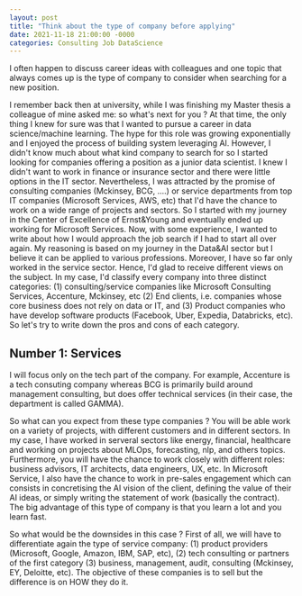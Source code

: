 ```yaml
---
layout: post
title: "Think about the type of company before applying"
date: 2021-11-18 21:00:00 -0000
categories: Consulting Job DataScience
---
```


I often happen to discuss career ideas with colleagues and one topic that always comes up is the type of company to consider when searching for a new position.

I remember back then at university, while I was finishing my Master thesis a colleague of mine asked me: so what's next for you ? At that time, the only thing I knew for sure was that I wanted to pursue a career in data science/machine learning. The hype for this role was growing exponentially and I enjoyed the process of building system leveraging AI. However, I didn't know much about what kind company to search for so I started looking for companies offering a position as a junior data scientist. I knew I didn't want to work in finance or insurance sector and there were little options in the IT sector. Nevertheless, I was attracted by the promise of consulting companies (Mckinsey, BCG, ....) or service departments from top IT companies (Microsoft Services, AWS, etc) that I'd have the chance to work on a wide range of projects and sectors. 
So I started with my journey in the Center of Excellence of Ernst&Young and eventually ended up working for Microsoft Services. Now, with some experience, I wanted to write about how I would approach the job search if I had to start all over again. My reasoning is based on my journey in the Data&AI sector but I believe it can be applied to various professions. Moreover, I have so far only worked in the service sector. Hence, I'd glad to receive different views on the subject. 
In my case, I'd classify every company into three distinct categories: (1) consulting/service companies like Microsoft Consulting Services, Accenture, Mckinsey, etc (2) End clients, i.e. companies whose core business does not rely on data or IT, and (3) Product companies who have develop software products (Facebook, Uber, Expedia, Databricks,  etc).  So let's try to write down the pros and cons of each category.

## Number 1: Services

I will focus only on the tech part of the company. For example, Accenture is a tech consuting company whereas BCG is primarily build around management consulting, but does offer technical services (in their case, the department is called GAMMA).

So what can you expect from these type companies ? You will be able work on a variety of projects, with different customers and in different sectors. In my case, I have worked in serveral sectors like energy, financial, healthcare and working on projects about MLOps, forecasting, nlp, and others topics. Furthermore, you will have the chance to work closely with different roles: business advisors, IT architects, data engineers, UX, etc. In Microsoft Service, I also have the chance to work in pre-sales engagement which can consists in concretising the AI vision of the client, defining the value of their AI ideas, or simply writing the statement of work (basically the contract).  The big advantage of this type of company is that you learn a lot and you learn fast.

So what would be the downsides in this case ? First of all, we will have to differentiate again the type of service company: (1) product providers (Microsoft, Google, Amazon, IBM, SAP, etc), (2) tech consulting or partners of the first category (3) business, management, audit, consulting (Mckinsey, EY, Deloitte, etc). The objective of these companies is to sell but the difference is on HOW they do it.